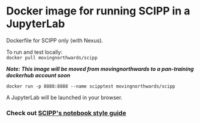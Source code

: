 # Docker image for running SCIPP in a JupyterLab 

Dockerfile for SCIPP only (with Nexus). 

To run and test locally:    
`docker pull movingnorthwards/scipp`    

***Note: This image will be moved from movingnorthwards to a pan-training dockerhub account soon***

`docker run -p 8888:8888 --name scipptest movingnorthwards/scipp` 

A JupyterLab will be launched in your browser. 

### Check out [SCIPP's notebook style guide](https://github.com/scipp/scipp/blob/main/docs/reference/developer/notebook-style-guide.ipynb)
